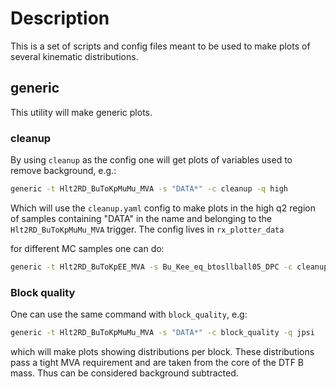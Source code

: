 # Description

This is a set of scripts and config files meant to be used to make plots of several
kinematic distributions.

## generic

This utility will make generic plots.

### cleanup

By using `cleanup` as the config one will get plots of variables used to
remove background, e.g.:

```bash
generic -t Hlt2RD_BuToKpMuMu_MVA -s "DATA*" -c cleanup -q high
```

Which will use the `cleanup.yaml` config to make plots in the high q2 region
of samples containing "DATA" in the name and belonging to the
`Hlt2RD_BuToKpMuMu_MVA` trigger. The config lives in `rx_plotter_data`

for different MC samples one can do:

```bash
generic -t Hlt2RD_BuToKpEE_MVA -s Bu_Kee_eq_btosllball05_DPC -c cleanup -q central
```

### Block quality

One can use the same command with `block_quality`, e.g:

```bash
generic -t Hlt2RD_BuToKpMuMu_MVA -s "DATA*" -c block_quality -q jpsi 
```

which will make plots showing distributions per block. These distributions pass
a tight MVA requirement and are taken from the core of the DTF B mass. Thus can be
considered background subtracted.
